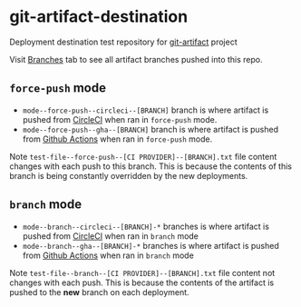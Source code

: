 # git-artifact-destination
Deployment destination test repository for [git-artifact](https://github.com/drevops/git-artifact) project

Visit [Branches](https://github.com/drevops/git-artifact-destination/branches) tab to see all artifact branches pushed into this repo.

## `force-push` mode

- `mode--force-push--circleci--[BRANCH]` branch is where artifact is pushed from [CircleCI](https://github.com/drevops/git-artifact/blob/main/.circleci/config.yml#L66) when ran in `force-push` mode.
- `mode--force-push--gha--[BRANCH]` branch is where artifact is pushed from [Github Actions](https://github.com/drevops/git-artifact/blob/main/.github/workflows/test-php.yml#L70) when ran in `force-push` mode.

Note `test-file--force-push--[CI PROVIDER]--[BRANCH].txt` file content changes with each push to this branch. This is because the contents of this branch is being constantly overridden by the new deployments.

## `branch` mode

- `mode--branch--circleci--[BRANCH]-*` branches is where artifact is pushed from [CircleCI](https://github.com/drevops/git-artifact/blob/main/.circleci/config.yml#L66) when ran in `branch` mode 
- `mode--branch--gha--[BRANCH]-*` branches is where artifact is pushed from [Github Actions](https://github.com/drevops/git-artifact/blob/main/.github/workflows/test-php.yml#L163) when ran in `branch` mode 

Note `test-file--branch--[CI PROVIDER]--[BRANCH].txt` file content not changes with each push. This is because the contents of the artifact is pushed to the **new** branch on each deployment.
